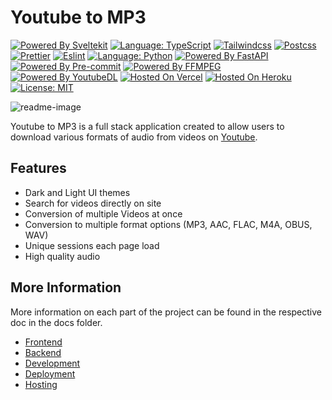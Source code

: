 # Youtube to MP3

[![Powered By Sveltekit](https://img.shields.io/badge/powered%20by-svelte-%23FF3E00.svg?style=flat&logo=svelte)](https://kit.svelte.dev/) 
[![Language: TypeScript](https://img.shields.io/badge/language-typescript-%233178C6.svg?style=flat&logo=typescript)](https://www.typescriptlang.org/) 
[![Tailwindcss](https://img.shields.io/badge/css--framework-tailwindcss-%2306B6D4?logo=tailwindcss)](https://tailwindcss.com) 
[![Postcss](https://img.shields.io/badge/style-postcss-%23DD3A0A?style=flat&logo=postcss)](https://postcss.org) 
[![Prettier](https://img.shields.io/badge/code--formatter-prettier-%23F7B93E?style=flat&logo=prettier)](https://prettier.io/) 
[![Eslint](https://img.shields.io/badge/linter-eslint-%234B32C3?style=flat&logo=eslint)](https://eslint.org/) 
[![Language: Python](https://img.shields.io/badge/language-python-%233776AB.svg?style=flat&logo=python)](https://www.python.org/) 
[![Powered By FastAPI](https://img.shields.io/badge/powered%20by-fastapi-%23009688.svg?style=flat&logo=fastapi)](https://fastapi.tiangolo.com/)
[![Powered By Pre-commit](https://img.shields.io/badge/powered%20by-pre--commit-%23FAB040.svg?style=flat&logo=pre-commit)](https://pre-commit.com/)
[![Powered By FFMPEG](https://img.shields.io/badge/powered%20by-ffmpeg-%23007808.svg?style=flat&logo=ffmpeg)](https://www.ffmpeg.org/)
[![Powered By YoutubeDL](https://img.shields.io/badge/powered%20by-youtube--dl-%23FF0000.svg?style=flat&logo=youtube)](https://youtube-dl.org/)
[![Hosted On Vercel](https://img.shields.io/badge/hosted%20on-vercel-%23000000.svg?style=flat&logo=vercel)](https://vercel.com/) 
[![Hosted On Heroku](https://img.shields.io/badge/hosted%20on-heroku-%23430098.svg?style=flat&logo=heroku)](https://heroku.com) 
[![License: MIT](https://img.shields.io/badge/license-MIT-brightgreen.svg?style=flat&logo=license)](https://github.com/navneetsharmaui/sveltekit-blog/blob/main/LICENSE)

![readme-image](https://user-images.githubusercontent.com/37837288/142290058-7d41d84a-6c8b-434b-b0fe-2a507838bc83.jpg)

Youtube to MP3 is a full stack application created to allow users to download various formats of audio from videos on [Youtube](https://www.youtube.com/).

## Features
  - Dark and Light UI themes
  - Search for videos directly on site
  - Conversion of multiple Videos at once
  - Conversion to multiple format options (MP3, AAC, FLAC, M4A, OBUS, WAV)
  - Unique sessions each page load
  - High quality audio

## More Information
More information on each part of the project can be found in the respective doc in the docs folder.
  - [Frontend](./docs/FRONTEND.md)
  - [Backend](./docs/BACKEND.md)
  - [Development](./docs/DEVELOPMENT.md)
  - [Deployment](./docs/DEPLOYMENT.md)
  - [Hosting](./docs/HOSTING.md)
